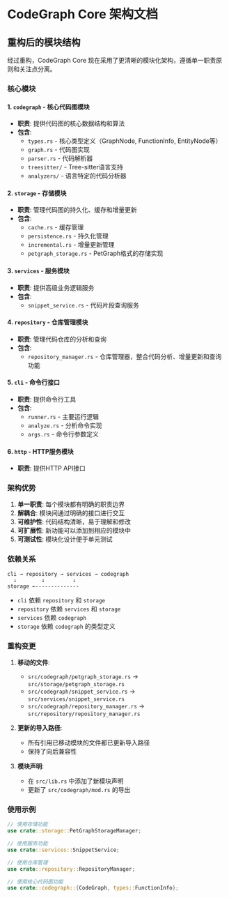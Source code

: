 # CodeGraph Core 架构文档

## 重构后的模块结构

经过重构，CodeGraph Core 现在采用了更清晰的模块化架构，遵循单一职责原则和关注点分离。

### 核心模块

#### 1. `codegraph` - 核心代码图模块
- **职责**: 提供代码图的核心数据结构和算法
- **包含**:
  - `types.rs` - 核心类型定义（GraphNode, FunctionInfo, EntityNode等）
  - `graph.rs` - 代码图实现
  - `parser.rs` - 代码解析器
  - `treesitter/` - Tree-sitter语言支持
  - `analyzers/` - 语言特定的代码分析器

#### 2. `storage` - 存储模块
- **职责**: 管理代码图的持久化、缓存和增量更新
- **包含**:
  - `cache.rs` - 缓存管理
  - `persistence.rs` - 持久化管理
  - `incremental.rs` - 增量更新管理
  - `petgraph_storage.rs` - PetGraph格式的存储实现

#### 3. `services` - 服务模块
- **职责**: 提供高级业务逻辑服务
- **包含**:
  - `snippet_service.rs` - 代码片段查询服务

#### 4. `repository` - 仓库管理模块
- **职责**: 管理代码仓库的分析和查询
- **包含**:
  - `repository_manager.rs` - 仓库管理器，整合代码分析、增量更新和查询功能

#### 5. `cli` - 命令行接口
- **职责**: 提供命令行工具
- **包含**:
  - `runner.rs` - 主要运行逻辑
  - `analyze.rs` - 分析命令实现
  - `args.rs` - 命令行参数定义

#### 6. `http` - HTTP服务模块
- **职责**: 提供HTTP API接口

### 架构优势

1. **单一职责**: 每个模块都有明确的职责边界
2. **解耦合**: 模块间通过明确的接口进行交互
3. **可维护性**: 代码结构清晰，易于理解和修改
4. **可扩展性**: 新功能可以添加到相应的模块中
5. **可测试性**: 模块化设计便于单元测试

### 依赖关系

```
cli → repository → services → codegraph
  ↓        ↓         ↓
storage ←--------------
```

- `cli` 依赖 `repository` 和 `storage`
- `repository` 依赖 `services` 和 `storage`
- `services` 依赖 `codegraph`
- `storage` 依赖 `codegraph` 的类型定义

### 重构变更

1. **移动的文件**:
   - `src/codegraph/petgraph_storage.rs` → `src/storage/petgraph_storage.rs`
   - `src/codegraph/snippet_service.rs` → `src/services/snippet_service.rs`
   - `src/codegraph/repository_manager.rs` → `src/repository/repository_manager.rs`

2. **更新的导入路径**:
   - 所有引用已移动模块的文件都已更新导入路径
   - 保持了向后兼容性

3. **模块声明**:
   - 在 `src/lib.rs` 中添加了新模块声明
   - 更新了 `src/codegraph/mod.rs` 的导出

### 使用示例

```rust
// 使用存储功能
use crate::storage::PetGraphStorageManager;

// 使用服务功能
use crate::services::SnippetService;

// 使用仓库管理
use crate::repository::RepositoryManager;

// 使用核心代码图功能
use crate::codegraph::{CodeGraph, types::FunctionInfo};
``` 